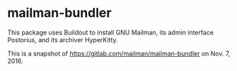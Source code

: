 # mailman-bundler
This package uses Buildout to install GNU Mailman, its admin interface Postorius, and its archiver HyperKitty.

This is a snapshot of https://gitlab.com/mailman/mailman-bundler on Nov. 7, 2016.
